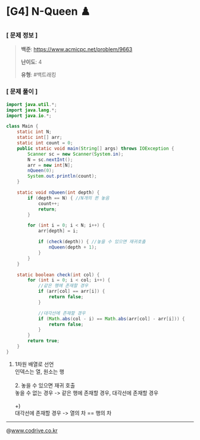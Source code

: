 # [G4] N-Queen ♟️

### [ 문제 정보 ]
> **백준**: https://www.acmicpc.net/problem/9663
> 
> **난이도**: 4
>
> **유형**: #백트래킹


### [ 문제 풀이 ]
```Java
import java.util.*;
import java.lang.*;
import java.io.*;

class Main {
    static int N;
    static int[] arr;
    static int count = 0;
    public static void main(String[] args) throws IOException {
        Scanner sc = new Scanner(System.in);
        N = sc.nextInt();
        arr = new int[N];
        nQueen(0);
        System.out.println(count);
    }

    static void nQueen(int depth) {
        if (depth == N) { //N개의 퀸 놓음
            count++;
            return;
        }

        for (int i = 0; i < N; i++) {
            arr[depth] = i;

            if (check(depth)) { //놓을 수 있으면 재귀호출
                nQueen(depth + 1);
            }
        }
    }

    static boolean check(int col) {
        for (int i = 0; i < col; i++) {
            //같은 행에 존재할 경우
            if (arr[col] == arr[i]) {
                return false;
            }

            //대각선에 존재할 경우
            if (Math.abs(col - i) == Math.abs(arr[col] - arr[i])) {
                return false;
            }
        }
        return true;
    }
}
```
1. 1차원 배열로 선언<br>인덱스는 열, 원소는 행<br><br>2. 놓을 수 있으면 재귀 호출<br>놓을 수 없는 경우 -> 같은 행에 존재할 경우, 대각선에 존재할 경우<br><br>+)<br>대각선에 존재할 경우 -> 열의 차 == 행의 차


---
@www.codrive.co.kr